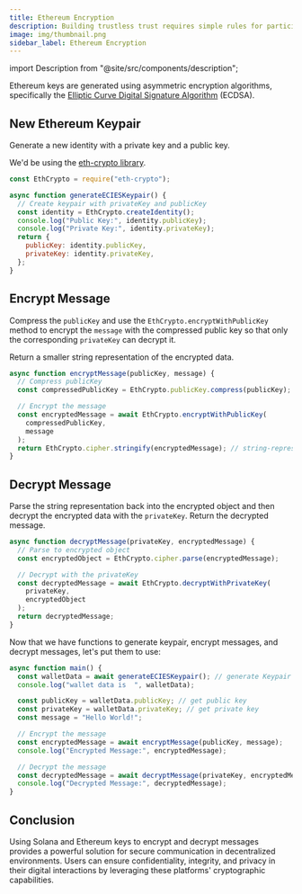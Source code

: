 ```yaml
---
title: Ethereum Encryption
description: Building trustless trust requires simple rules for participation.
image: img/thumbnail.png
sidebar_label: Ethereum Encryption
---
```


import Description from "@site/src/components/description";

<Description
  text="Encrypting and Decrypting Messages Using Ethereum Keys"
/>

Ethereum keys are generated using asymmetric encryption algorithms, specifically the [Elliptic Curve Digital Signature Algorithm](https://en.wikipedia.org/wiki/Elliptic_Curve_Digital_Signature_Algorithm) (ECDSA).

<!-- Each Ethereum account has a unique key pair consisting of a private key and a corresponding public key. The private key remains confidential and should never be shared, while the public key is openly available. -->

## New Ethereum Keypair

Generate a new identity with a private key and a public key.

We'd be using the [eth-crypto library](https://www.npmjs.com/package/eth-crypto#decryptwithprivatekey).

```js
const EthCrypto = require("eth-crypto");

async function generateECIESKeypair() {
  // Create keypair with privateKey and publicKey
  const identity = EthCrypto.createIdentity();
  console.log("Public Key:", identity.publicKey);
  console.log("Private Key:", identity.privateKey);
  return {
    publicKey: identity.publicKey,
    privateKey: identity.privateKey,
  };
}
```

## Encrypt Message

Compress the `publicKey` and use the `EthCrypto.encryptWithPublicKey` method to encrypt the `message` with the compressed public key so that only the corresponding `privateKey` can decrypt it.

Return a smaller string representation of the encrypted data.

```javascript
async function encryptMessage(publicKey, message) {
  // Compress publicKey
  const compressedPublicKey = EthCrypto.publicKey.compress(publicKey);

  // Encrypt the message
  const encryptedMessage = await EthCrypto.encryptWithPublicKey(
    compressedPublicKey,
    message
  );
  return EthCrypto.cipher.stringify(encryptedMessage); // string-representation of encrypted data
}
```

## Decrypt Message

Parse the string representation back into the encrypted object and then decrypt the encrypted data with the `privateKey`.
Return the decrypted message.

```js
async function decryptMessage(privateKey, encryptedMessage) {
  // Parse to encrypted object
  const encryptedObject = EthCrypto.cipher.parse(encryptedMessage);

  // Decrypt with the privateKey
  const decryptedMessage = await EthCrypto.decryptWithPrivateKey(
    privateKey,
    encryptedObject
  );
  return decryptedMessage;
}
```

Now that we have functions to generate keypair, encrypt messages, and decrypt messages, let's put them to use:

```js
async function main() {
  const walletData = await generateECIESKeypair(); // generate Keypair
  console.log("wallet data is  ", walletData);

  const publicKey = walletData.publicKey; // get public key
  const privateKey = walletData.privateKey; // get private key
  const message = "Hello World!";

  // Encrypt the message
  const encryptedMessage = await encryptMessage(publicKey, message);
  console.log("Encrypted Message:", encryptedMessage);

  // Decrypt the message
  const decryptedMessage = await decryptMessage(privateKey, encryptedMessage);
  console.log("Decrypted Message:", decryptedMessage);
}
```

## Conclusion

Using Solana and Ethereum keys to encrypt and decrypt messages provides a powerful solution for secure communication in decentralized environments. Users can ensure confidentiality, integrity, and privacy in their digital interactions by leveraging these platforms' cryptographic capabilities.

